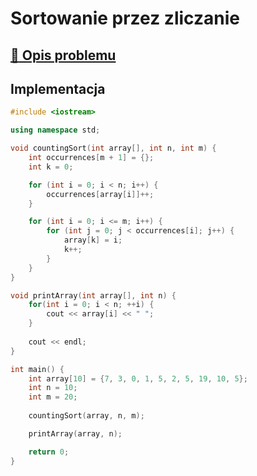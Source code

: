 # Sortowanie przez zliczanie

## [:link: Opis problemu](../../../../algorithms/sorting/counting-sort.md)

## Implementacja

```cpp linenums="1"
#include <iostream>

using namespace std;

void countingSort(int array[], int n, int m) {
    int occurrences[m + 1] = {};
    int k = 0;

    for (int i = 0; i < n; i++) {
        occurrences[array[i]]++;
    }

    for (int i = 0; i <= m; i++) {
        for (int j = 0; j < occurrences[i]; j++) {
            array[k] = i;
            k++;
        }
    }
}

void printArray(int array[], int n) {
    for(int i = 0; i < n; ++i) {
        cout << array[i] << " ";
    }
 
    cout << endl;
}

int main() {
    int array[10] = {7, 3, 0, 1, 5, 2, 5, 19, 10, 5};
    int n = 10;
    int m = 20;
    
    countingSort(array, n, m);

    printArray(array, n);

    return 0;
}
```
